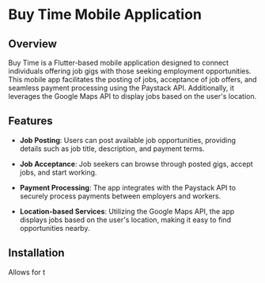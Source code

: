 # Buy Time Mobile Application

## Overview

Buy Time is a Flutter-based mobile application designed to connect individuals offering job gigs with those seeking employment opportunities. This mobile app facilitates the posting of jobs, acceptance of job offers, and seamless payment processing using the Paystack API. Additionally, it leverages the Google Maps API to display jobs based on the user's location.

## Features

- **Job Posting**: Users can post available job opportunities, providing details such as job title, description, and payment terms.

- **Job Acceptance**: Job seekers can browse through posted gigs, accept jobs, and start working.

- **Payment Processing**: The app integrates with the Paystack API to securely process payments between employers and workers.

- **Location-based Services**: Utilizing the Google Maps API, the app displays jobs based on the user's location, making it easy to find opportunities nearby.

## Installation
Allows for t
